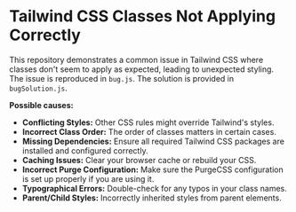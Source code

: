 # Tailwind CSS Classes Not Applying Correctly

This repository demonstrates a common issue in Tailwind CSS where classes don't seem to apply as expected, leading to unexpected styling. The issue is reproduced in `bug.js`.  The solution is provided in `bugSolution.js`.

**Possible causes:**

* **Conflicting Styles:** Other CSS rules might override Tailwind's styles.
* **Incorrect Class Order:** The order of classes matters in certain cases.
* **Missing Dependencies:** Ensure all required Tailwind CSS packages are installed and configured correctly.
* **Caching Issues:** Clear your browser cache or rebuild your CSS.
* **Incorrect Purge Configuration:** Make sure the PurgeCSS configuration is set up properly if you are using it. 
* **Typographical Errors:** Double-check for any typos in your class names.
* **Parent/Child Styles:** Incorrectly inherited styles from parent elements.